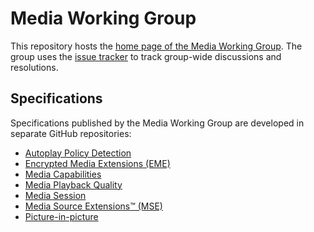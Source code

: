 # Media Working Group

This repository hosts the [home page of the Media Working Group](https://www.w3.org/media-wg/). The group uses the [issue tracker](https://github.com/w3c/media-wg/issues) to track group-wide discussions and resolutions.

## Specifications

Specifications published by the Media Working Group are developed in separate GitHub repositories:

* [Autoplay Policy Detection](https://github.com/w3c/autoplay/)
* [Encrypted Media Extensions (EME)](https://github.com/w3c/encrypted-media/)
* [Media Capabilities](https://github.com/w3c/media-capabilities/)
* [Media Playback Quality](https://github.com/w3c/media-playback-quality/)
* [Media Session](https://github.com/w3c/mediasession/)
* [Media Source Extensions™ (MSE)](https://github.com/w3c/media-source/)
* [Picture-in-picture](https://github.com/w3c/picture-in-picture/)
